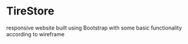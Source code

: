 # TireStore
responsive website built using Bootstrap with some basic functionality according to wireframe
